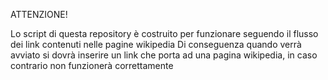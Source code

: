 ATTENZIONE!

Lo script di questa repository è costruito per funzionare seguendo il flusso dei link contenuti nelle pagine wikipedia
Di conseguenza quando verrà avviato si dovrà inserire un link che porta ad una pagina wikipedia, in caso contrario non funzionerà correttamente

